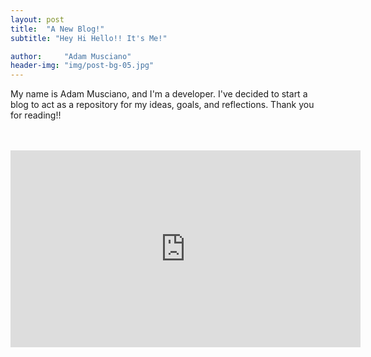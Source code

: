 ```yaml
---
layout: post
title:  "A New Blog!"
subtitle: "Hey Hi Hello!! It's Me!"

author:     "Adam Musciano"
header-img: "img/post-bg-05.jpg"
---
```


My name is Adam Musciano, and I'm a developer. I've decided to start a blog to act as a repository for my ideas,
goals, and reflections. Thank you for reading!!

<br>
<br>

<div style="text-align:center;">
  <iframe width="560" height="315" src="https://www.youtube.com/embed/drXNPy23Xco" frameborder="0" allowfullscreen></iframe>
</div>
